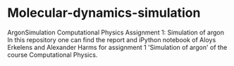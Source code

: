 # Molecular-dynamics-simulation
ArgonSimulation Computational Physics Assignment 1: Simulation of argon  In this repository one can find the report and iPython notebook of Aloys Erkelens and Alexander Harms for assignment 1 'Simulation of argon' of the course Computational Physics.
